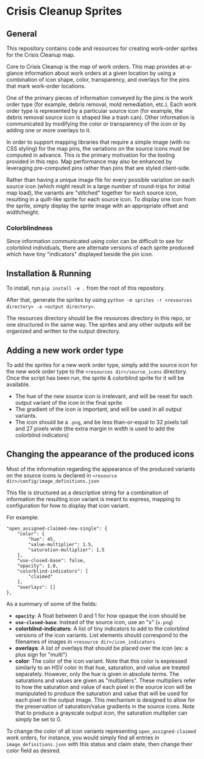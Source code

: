 # Crisis Cleanup Sprites

## General

This repository contains code and resources for creating work-order
sprites for the Crisis Cleanup map.

Core to Crisis Cleanup is the map of work orders. This map provides
at-a-glance information about work orders at a given location by
using a combination of icon shape, color, transparency, and overlays
for the pins that mark work-order locations.

One of the primary pieces of information conveyed by the pins is
the work order type (for example, debris removal, mold remediation,
etc.). Each work order type is represented by a particular source icon
(for example, the debris removal source icon is shaped like a trash
can). Other information is communicated by modifying the color or
transparency of the icon or by adding one or more overlays to it.

In order to support mapping libraries that require a simple image
(with no CSS styling) for the map pins, the variations on the source
icons must be computed in advance. This is the primary motivation for
the tooling provided in this repo. Map performance may also be
enhanced by leveraging pre-computed pins rather than pins that are
styled client-side.

Rather than having a unique image file for every possible variation
on each source icon (which might result in a large number of
round-trips for initial map load), the variants are "stitched"
together for each source icon, resulting in a quilt-like sprite for
each source icon. To display one icon from the sprite, simply display
the sprite image with an appropriate offset and width/height.

### Colorblindness

Since information communicated using color can be difficult to
see for colorblind individuals, there are alternate versions
of each sprite produced which have tiny "indicators" displayed
beside the pin icon.

## Installation & Running

To install, run `pip install -e .` from the root of this repository.

After that, generate the sprites by using `python -m sprites -r <resources directory> -a <output directory>`.

The resources directory should be the resources directory in this
repo, or one structured in the same way. The sprites and any other
outputs will be organized and written to the output directory.

## Adding a new work order type

To add the sprites for a new work order type, simply add the source
icon for the new work order type to the
`<resources dir>/source_icons` directory. Once the script has been
run, the sprite & colorblind sprite for it will be available.

- The hue of the new source icon is irrelevant, and will be reset
for each output variant of the icon in the final sprite
- The gradient of the icon *is* important, and will be used in
 all output variants.
- The icon should be a `.png`, and be less than-or-equal to 32
  pixels tall and 27 pixels wide (the extra margin in width is
  used to add the colorblind indicators)

## Changing the appearance of the produced icons

Most of the information regarding the appearance of the produced
variants on the source icons is declared in
`<resource dir>/config/image_definitions.json`

This file is structured as a descriptive string for a combination
of information the resulting icon variant is meant to express,
mapping to configuration for how to display that icon variant.

For example:

```
"open_assigned-claimed-new-single": {
    "color": {
        "hue": 45,
        "value-multiplier": 1.5,
        "saturation-multiplier": 1.5
    },
    "use-closed-base": false,
    "opacity": 1.0,
    "colorblind-indicators": [
        "claimed"
    ],
    "overlays": []
},
```

As a summary of some of the fields:

- **`opacity`**: A float between 0 and 1 for how opaque the icon
  should be
- **`use-closed-base`**: Instead of the source icon, use an "x"
  (`x.png`)
- **colorblind-indicators**: A list of tiny indicators to add to
  the colorblind versions of the icon variants. List elements
  should correspond to the filenames of images in
  `<resource dir>/icon_indicators`
- **overlays**: A list of overlays that should be placed over
  the icon (ex: a plus sign for "multi")
- **color**: The color of the icon variant. Note that this color
  is expressed similarly to an HSV color in that hue, saturation,
  and value are treated separately. However, only the hue is given
  in absolute terms. The saturations and values are given as
  "multipliers". These multipliers refer to how the saturation and
  value of each pixel in the source icon will be manipulated to
  produce the saturation and value that will be used for each pixel
  in the output image. This mechanism is designed to allow for the
  preservation of saturation/value gradients in the source icons.
  Note that to produce a grayscale output icon, the saturation
  multiplier can simply be set to 0.

To change the color of all icon variants representing
`open_assigned-claimed` work orders, for instance, you would
simply find all entries in `image_definitions.json` with this
status and claim state, then change their color field as desired.
